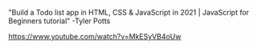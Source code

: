 "Build a Todo list app in HTML, CSS & JavaScript in 2021 | JavaScript for Beginners tutorial" -Tyler Potts

https://www.youtube.com/watch?v=MkESyVB4oUw